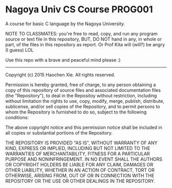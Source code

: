 # Nagoya Univ CS Course PROG001

A course for basic C language by the Nagoya University.

NOTE TO CLASSMATES: you're free to read, copy, and run any program
source or text file in this repository, BUT, DO NOT hand in any, in
whole or part, of the files in this repository as report. Or Prof
Kita will (will?) be angry (I guess) LOL

Use this repo with a brave and peaceful mind please :)

- - -

Copyright (c) 2015 Haochen Xie. All rights reserved.

Permission is hereby granted, free of charge, to any person obtaining
a copy of this repository of source files and associated documentation
files (the "Repository"), to deal in the Repositoy without
restriction, including without limitation the rights to use, copy,
modify, merge, publish, distribute, sublicense, and/or sell copies of
the Repository, and to permit persons to whom the Repository is
furnished to do so, subject to the following conditions:

The above copyright notice and this permission notice shall be
included in all copies or substantial portions of the Repository.

THE REPOSITORY IS PROVIDED "AS IS", WITHOUT WARRANTY OF ANY KIND,
EXPRESS OR IMPLIED, INCLUDING BUT NOT LIMITED TO THE WARRANTIES OF
MERCHANTABILITY, FITNESS FOR A PARTICULAR PURPOSE AND
NONINFRINGEMENT. IN NO EVENT SHALL THE AUTHORS OR COPYRIGHT HOLDERS BE
LIABLE FOR ANY CLAIM, DAMAGES OR OTHER LIABILITY, WHETHER IN AN ACTION
OF CONTRACT, TORT OR OTHERWISE, ARISING FROM, OUT OF OR IN CONNECTION
WITH THE REPOSITORY OR THE USE OR OTHER DEALINGS IN THE REPOSITORY.
